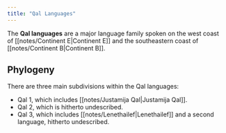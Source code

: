 ```yaml
---
title: "Qal Languages"
---
```


The **Qal languages** are a major language family spoken on the west coast of [[notes/Continent E|Continent E]] and the southeastern coast of [[notes/Continent B|Continent B]].

## Phylogeny

There are three main subdivisions within the Qal languages:

- Qal 1, which includes [[notes/Justamija Qal|Justamija Qal]].
- Qal 2, which is hitherto undescribed.
- Qal 3, which includes [[notes/Lenethailef|Lenethailef]] and a second language, hitherto undescribed.